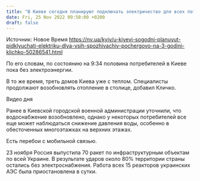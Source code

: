 ```yaml
---
title: "В Киеве сегодня планируют подключать электричество для всех потребителей поочередно на 3 часа — Кличко"
date: Fri, 25 Nov 2022 09:50:00 +0200
draft: false
---
```

Источник: Новое Время https://nv.ua/kyiv/u-kiyevi-sogodni-planuyut-pidklyuchati-elektriku-dlya-vsih-spozhivachiv-pochergovo-na-3-godini-klichko-50286541.html


По его словам, по состоянию на 9:34 половина потребителей в Киеве пока без электроэнергии.

В то же время, треть домов Киева уже с теплом. Специалисты продолжают возобновлять отопление в столице, добавил Кличко.

 Видео дня   

Ранее в Киевской городской военной администрации уточнили, что водоснабжение возобновлено, однако у некоторых потребителей все еще может наблюдаться снижение давления воды, особенно в обесточенных многоэтажках на верхних этажах.

Есть перебои с мобильной связью.

23 ноября Россия выпустила 70 ракет по инфраструктурным объектам по всей Украине. В результате ударов около 80% территории страны остались без электроснабжения. Работа всех 15 реакторов украинских АЭС была приостановлена в сутки.
